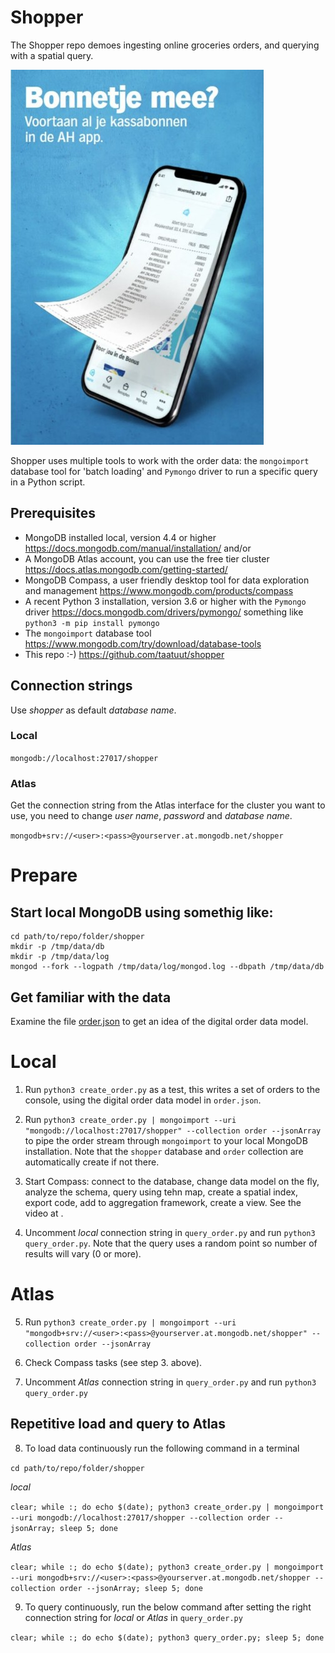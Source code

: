 # Shopper

The Shopper repo demoes ingesting online groceries orders, and querying with a spatial query.

 ![Voorbeeld: digitale kassabon in de AH app](800_digitalekassabonindeahapp.png.jpg)

Shopper uses multiple tools to work with the order data: the `mongoimport` database tool for 'batch loading' and `Pymongo` driver to run a specific query in a Python script.

## Prerequisites

* MongoDB installed local, version 4.4 or higher https://docs.mongodb.com/manual/installation/ and/or
* A MongoDB Atlas account, you can use the free tier cluster https://docs.atlas.mongodb.com/getting-started/
* MongoDB Compass, a user friendly desktop tool for data exploration and management https://www.mongodb.com/products/compass
* A recent Python 3 installation, version 3.6 or higher with the `Pymongo` driver https://docs.mongodb.com/drivers/pymongo/ something like `python3 -m pip install pymongo`
* The `mongoimport` database tool https://www.mongodb.com/try/download/database-tools
* This repo :-) https://github.com/taatuut/shopper

## Connection strings

Use *shopper* as default *database name*.

### Local
`mongodb://localhost:27017/shopper`

### Atlas
Get the connection string from the Atlas interface for the cluster you want to use, you need to change *user name*, *password* and *database name*. 

`mongodb+srv://<user>:<pass>@yourserver.at.mongodb.net/shopper`

# Prepare

## Start local MongoDB using somethig like:

```
cd path/to/repo/folder/shopper
mkdir -p /tmp/data/db
mkdir -p /tmp/data/log
mongod --fork --logpath /tmp/data/log/mongod.log --dbpath /tmp/data/db
```

## Get familiar with the data

Examine the file [order.json](order.json) to get an idea of the digital order data model.

# Local

1. Run `python3 create_order.py` as a test, this writes a set of orders to the console, using the digital order data model in `order.json`.

2. Run `python3 create_order.py | mongoimport --uri "mongodb://localhost:27017/shopper" --collection order --jsonArray` to pipe the order stream through `mongoimport` to your local MongoDB installation. Note that the `shopper` database and `order` collection are automatically create if not there. 

3. Start Compass: connect to the database, change data model on the fly, analyze the schema, query using tehn map, create a spatial index, export code, add to aggregation framework, create a view. See the video at <TODO>.

4. Uncomment _local_ connection string in `query_order.py` and run `python3 query_order.py`. Note that the query uses a random point so number of results will vary (0 or more).

# Atlas

5. Run `python3 create_order.py | mongoimport --uri "mongodb+srv://<user>:<pass>@yourserver.at.mongodb.net/shopper" --collection order --jsonArray`

6. Check Compass tasks (see step 3. above).

7. Uncomment _Atlas_ connection string in `query_order.py` and run `python3 query_order.py`

## Repetitive load and query to Atlas

8. To load data continuously run the following command in a terminal

`cd path/to/repo/folder/shopper`

_local_

`clear; while :; do echo $(date); python3 create_order.py | mongoimport --uri mongodb://localhost:27017/shopper --collection order --jsonArray; sleep 5; done`

_Atlas_

`clear; while :; do echo $(date); python3 create_order.py | mongoimport --uri mongodb+srv://<user>:<pass>@yourserver.at.mongodb.net/shopper --collection order --jsonArray; sleep 5; done`

9. To query continuously, run the below command after setting the right connection string for _local_ or _Atlas_ in `query_order.py`

`clear; while :; do echo $(date); python3 query_order.py; sleep 5; done`

